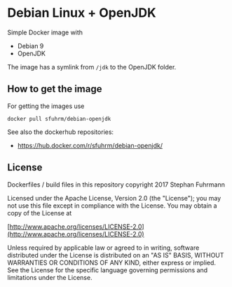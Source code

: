 # Debian Linux + OpenJDK 

Simple Docker image with
* Debian 9
* OpenJDK

The image has a symlink from `/jdk` to the OpenJDK folder.

## How to get the image

For getting the images use

```
docker pull sfuhrm/debian-openjdk
```

See also the dockerhub repositories:
* https://hub.docker.com/r/sfuhrm/debian-openjdk/

## License

Dockerfiles / build files in this repository copyright 2017 Stephan Fuhrmann

Licensed under the Apache License, Version 2.0 (the "License");
you may not use this file except in compliance with the License.
You may obtain a copy of the License at

[http://www.apache.org/licenses/LICENSE-2.0](http://www.apache.org/licenses/LICENSE-2.0)

Unless required by applicable law or agreed to in writing, software
distributed under the License is distributed on an "AS IS" BASIS,
WITHOUT WARRANTIES OR CONDITIONS OF ANY KIND, either express or implied.
See the License for the specific language governing permissions and
limitations under the License.
